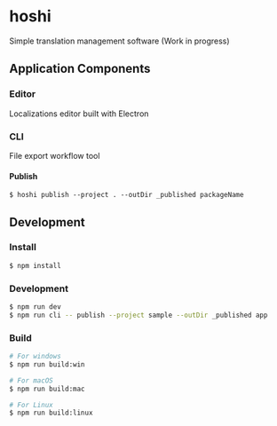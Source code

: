 # hoshi

Simple translation management software (Work in progress)

## Application Components

### Editor

Localizations editor built with Electron

### CLI

File export workflow tool

#### Publish

```
$ hoshi publish --project . --outDir _published packageName
```

## Development

### Install

```bash
$ npm install
```

### Development

```bash
$ npm run dev
$ npm run cli -- publish --project sample --outDir _published app
```

### Build

```bash
# For windows
$ npm run build:win

# For macOS
$ npm run build:mac

# For Linux
$ npm run build:linux
```
